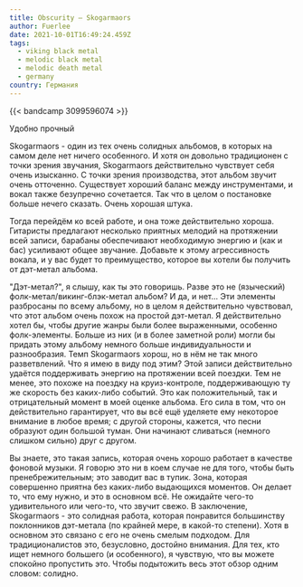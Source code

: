 ```yaml
---
title: Obscurity — Skogarmaors
author: Fuerlee
date: 2021-10-01T16:49:24.459Z
tags:
  - viking black metal
  - melodic black metal
  - melodic death metal
  - germany
country: Германия
---
```

{{< bandcamp 3099596074 >}}

Удобно прочный

Skogarmaors - один из тех очень солидных альбомов, в которых на самом деле нет ничего особенного. И хотя он довольно традиционен с точки зрения звучания, Skogarmaors действительно чувствует себя очень изысканно. С точки зрения производства, этот альбом звучит очень отточенно. Существует хороший баланс между инструментами, и вокал также безупречно сочетается. Так что в целом о постановке больше нечего сказать. Очень хорошая штука.

Тогда перейдём ко всей работе, и она тоже действительно хороша. Гитаристы предлагают несколько приятных мелодий на протяжении всей записи, барабаны обеспечивают необходимую энергию и (как и бас) усиливают общее звучание. Добавьте к этому агрессивность вокала, и у вас будет то преимущество, которое вы хотели бы получить от дэт-метал альбома.

"Дэт-метал?", я слышу, как ты это говоришь. Разве это не (языческий) фолк-метал/викинг-блэк-метал альбом? И да, и нет... Эти элементы разбросаны по всему альбому, но в целом я действительно чувствовал, что этот альбом очень похож на простой дэт-метал. Я действительно хотел бы, чтобы другие жанры были более выраженными, особенно фолк-элементы. Больше из них (и в более заметной роли) могли бы придать этому альбому немного больше индивидуальности и разнообразия. Темп Skogarmaors хорош, но в нём не так много разветвлений. Что я имею в виду под этим? Этой записи действительно удаётся поддерживать энергию на протяжении всей поездки. Тем не менее, это похоже на поездку на круиз-контроле, поддерживающую ту же скорость без каких-либо событий. Это как положительный, так и отрицательный момент в моей оценке альбома. Его сила в том, что он действительно гарантирует, что вы всё ещё уделяете ему некоторое внимание в любое время; с другой стороны, кажется, что песни образуют один большой туман. Они начинают сливаться (немного слишком сильно) друг с другом.

Вы знаете, это такая запись, которая очень хорошо работает в качестве фоновой музыки. Я говорю это ни в коем случае не для того, чтобы быть пренебрежительным; это заводит вас в тупик. Зона, которая совершенно приятна без каких-либо выдающихся моментов. Он делает то, что ему нужно, и это в основном всё. Не ожидайте чего-то удивительного или чего-то, что звучит свежо. В заключение, Skogarmaors - это солидная работа, которая понравится большинству поклонников дэт-метала (по крайней мере, в какой-то степени). Хотя в основном это связано с его не очень смелым подходом. Для традиционалистов это, безусловно, достойно внимания. Для тех, кто ищет немного большего (и особенного), я чувствую, что вы можете спокойно пропустить это. Чтобы подытожить весь этот обзор одним словом: солидно.